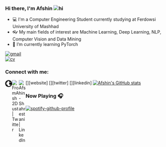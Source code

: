 ### Hi there, I'm Afshin <img src='https://meritt-gifs.s3.us-west-1.amazonaws.com/giphy/giphy-earth-fire.gif' width = 24px alt="hi">

<!-- <img align="left" src="https://https://i.redd.it/mds31m44jjv51.png" height="120px"> -->
- 💻 I'm a Computer Engineering Student currently studying at Ferdowsi University of Mashhad
- 👓 My main fields of interest are Machine Learning, Deep Learning, NLP, Computer Vision and Data Mining
- 🌱 I’m currently learning PyTorch
 
[![gmail](https://img.shields.io/static/v1?style=flat-square&logo=gmail&label=&message=afshinshah77&labelColor=313131&color=313131)](mailto:afshinshah77@gmail.com)    
[![cv](https://img.shields.io/static/v1?style=flat-square&logo=docusign&label=&message=CV&labelColor=313131&color=313131)](https://ashthefallen.github.io/resume.pdf)  

### Connect with me:

[<img align="left" alt="ashthefallen.github.io" width="22px" src="https://raw.githubusercontent.com/iconic/open-iconic/master/svg/globe.svg" />][website]
[<img align="left" alt="FromAsh2Dust | Twitter" width="22px" src="https://cdn.jsdelivr.net/npm/simple-icons@v3/icons/twitter.svg" />][twitter]
[<img align="left" alt="Afshin-Shahrestani | LinkedIn" width="22px" src="https://cdn.jsdelivr.net/npm/simple-icons@v3/icons/linkedin.svg" />][linkedin]
[![Afshin's GitHub stats](https://github-readme-stats.vercel.app/api?username=ashthefallen)](https://github.com/anuraghazra/github-readme-stats)

### Now Playing 🎧
[![spotify-github-profile](https://spotify-github-profile.vercel.app/api/view?uid=z6g5wxscdvb6u1fi0z1m8iuvo&cover_image=false&theme=default)](https://github.com/kittinan/spotify-github-profile)
<!--
**AshTheFallen/AshTheFallen** is a ✨ _special_ ✨ repository because its `README.md` (this file) appears on your GitHub profile.

Here are some ideas to get you started:

- 🔭 I’m currently working on ...
- 🌱 I’m currently learning ...
- 👯 I’m looking to collaborate on ...
- 🤔 I’m looking for help with ...
- 💬 Ask me about ...
- 📫 How to reach me: ...
- 😄 Pronouns: ...
- ⚡ Fun fact: ...
-->
